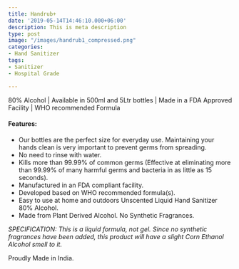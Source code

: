 ```yaml
---
title: Handrub+
date: '2019-05-14T14:46:10.000+06:00'
description: This is meta description
type: post
image: "/images/handrub1_compressed.png"
categories:
- Hand Sanitizer
tags:
- Sanitizer
- Hospital Grade

---
```

80% Alcohol |  Available in 500ml and 5Ltr bottles | Made in a FDA Approved Facility | WHO recommended Formula

#### Features:

* Our bottles are the perfect size for everyday use. Maintaining your hands clean is very important to prevent germs from spreading.
* No need to rinse with water.
* Kills more than 99.99% of common germs (Effective at eliminating more than 99.99% of many harmful germs and bacteria in as little as 15 seconds).
* Manufactured in an FDA compliant facility.
* Developed based on WHO recommended formula(s).
* Easy to use at home and outdoors Unscented Liquid Hand Sanitizer 80% Alcohol.
* Made from Plant Derived Alcohol. No Synthetic Fragrances.

_SPECIFICATION: This is a liquid formula, not gel. Since no synthetic fragrances have been added, this product will have a slight Corn Ethanol Alcohol smell to it._

Proudly Made in India.